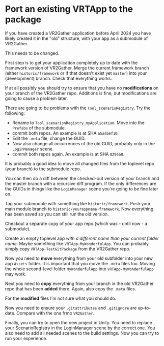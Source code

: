 # Port an existing VRTApp to the package

If you have created a VR2Gather application before April 2024 you have likely created it in the "old" structure, with your app as a submodule of VR2Gather.

This needs to be changed.

First step is to get your application completely up to date with the framework version of VR2Gather. Merge the current framework branch (either `historic/framework` or if that doesn't exist yet `master`) into your (development) branch. Check that everything works.

If at all possibly you should try to ensure that you have no **modifications** on your branch of the VR2Gather repo. Additions is fine, but modifications are going to cause a problem later.

There are going to be problems with the `Tool_scenarioRegistry`. Try the following:

- Rename to `Tool_scenarionRegistry_myApplication`. Move into the `Prefabs` of the submodule. 
- commit both repos. An example is at SHA `a5adb6f10`.
- Edit the `.meta` file, change the GUID.
- Now also change all occurrences of the old GUID, probably only in the `LoginManager` scene.
- commit both repos again. An example is at SHA `8296b0`.

It is probably a good idea to move all changed files from the toplevel repo (your branch) to the submodule repo.
 
You can then do a diff between the checked-out version of your branch and the master branch with a recursive diff program.
If the only differences are the GUIDs in things like the `LoginManager` scene you're going to be fine later on.

Tag your submodule with something like `historic/framework`. Push your main module branch to `historic/yourappname-framework`. Now everything has been saved so you can still run the old version.

Checkout a separate copy of your app repo (which was - until now - a submodule).

Create an empty toplevel app _with a different name than your current folder name_. Maybe something like `VRTApp-MyWonderfulApp`. You can probably simply copy `VRTApp-TestGitPackage` from the VR2Gather repo.

Now you need to **move** everything from your old subfolder into your new app `Assets` folder. It is important that you move the `.meta` files too. Moving the whole second-level folder `MyWonderfulApp` into `VRTApp-MyWonderfulApp` may work.

Next you need to **copy** everything from your branch in the old VR2Gather repo that has been **added** there. Again, also copy the `.meta` files.

For the **modified** files I'm not sure what you should do.

Now you need to ensure your `.gitattributes` and `.gitignore` are up-to-date. Compare with the one frmo `VR2Gather`.

Finally, you can try to open the new project in Unity.
You need to replace your ScenarioRegistry in the LoginManager scene by the correct one. You also need to add all needed scenes to the build settings. Now you can try to run your experience.



